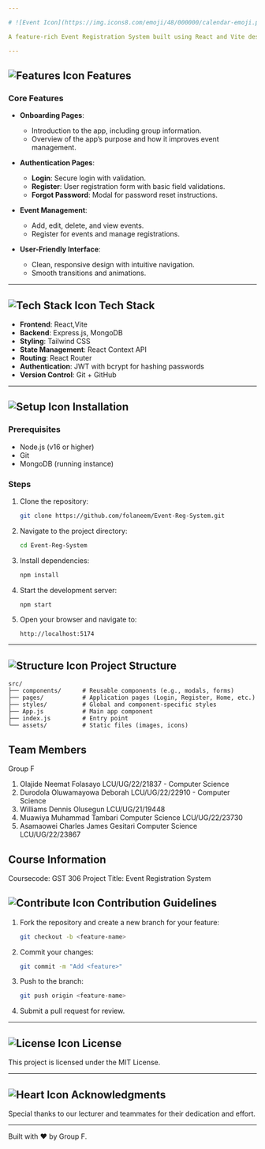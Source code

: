 ```yaml
---

# ![Event Icon](https://img.icons8.com/emoji/48/000000/calendar-emoji.png "Event") Event Registration System

A feature-rich Event Registration System built using React and Vite designed to streamline the process of event registrations. The application includes user authentication to ensure secure access.

---
```


## ![Features Icon](https://img.icons8.com/ios-filled/50/000000/list.png "Features") Features

### Core Features
- **Onboarding Pages**:
  - Introduction to the app, including group information.
  - Overview of the app’s purpose and how it improves event management.

- **Authentication Pages**:
  - **Login**: Secure login with validation.
  - **Register**: User registration form with basic field validations.
  - **Forgot Password**: Modal for password reset instructions.

- **Event Management**:
  - Add, edit, delete, and view events.
  - Register for events and manage registrations.

- **User-Friendly Interface**:
  - Clean, responsive design with intuitive navigation.
  - Smooth transitions and animations.

---

## ![Tech Stack Icon](https://img.icons8.com/color/48/000000/system-task.png "Tech Stack") Tech Stack
- **Frontend**: React,Vite
- **Backend**: Express.js, MongoDB
- **Styling**: Tailwind CSS
- **State Management**: React Context API
- **Routing**: React Router
- **Authentication**: JWT with bcrypt for hashing passwords
- **Version Control**: Git + GitHub

---

## ![Setup Icon](https://img.icons8.com/color/48/000000/settings.png "Setup") Installation

### Prerequisites
- Node.js (v16 or higher)
- Git
- MongoDB (running instance)

### Steps
1. Clone the repository:
   ```bash
   git clone https://github.com/folaneem/Event-Reg-System.git
   ```
2. Navigate to the project directory:
   ```bash
   cd Event-Reg-System
   ```
3. Install dependencies:
   ```bash
   npm install
   ```
4. Start the development server:
   ```bash
   npm start
   ```
5. Open your browser and navigate to:
   ```text
   http://localhost:5174
   ```

---

## ![Structure Icon](https://img.icons8.com/dusk/64/000000/folder-invoices.png "Folder Structure") Project Structure
```
src/
├── components/      # Reusable components (e.g., modals, forms)
├── pages/           # Application pages (Login, Register, Home, etc.)
├── styles/          # Global and component-specific styles
├── App.js           # Main app component
├── index.js         # Entry point
└── assets/          # Static files (images, icons)
```

## Team Members 

Group F
1. Olajide Neemat Folasayo
   LCU/UG/22/21837 - Computer Science
2. Durodola Oluwamayowa Deborah
   LCU/UG/22/22910 - Computer Science
3. Williams Dennis Olusegun
   LCU/UG/21/19448
4. Muawiya Muhammad Tambari 
   Computer Science 
   LCU/UG/22/23730
5. Asamaowei Charles James Gesitari 
   Computer Science 
   LCU/UG/22/23867

## Course Information
Coursecode: GST 306
Project Title: Event Registration System

## ![Contribute Icon](https://img.icons8.com/fluency/48/000000/pull-request.png "Contribute") Contribution Guidelines
1. Fork the repository and create a new branch for your feature:
   ```bash
   git checkout -b <feature-name>
   ```
2. Commit your changes:
   ```bash
   git commit -m "Add <feature>"
   ```
3. Push to the branch:
   ```bash
   git push origin <feature-name>
   ```
4. Submit a pull request for review.

---

## ![License Icon](https://img.icons8.com/color/48/000000/copyright.png "License") License
This project is licensed under the MIT License.

---

## ![Heart Icon](https://img.icons8.com/emoji/48/000000/red-heart.png "Built with Love") Acknowledgments
Special thanks to our lecturer and teammates for their dedication and effort.

---

Built with ❤️ by Group F.

